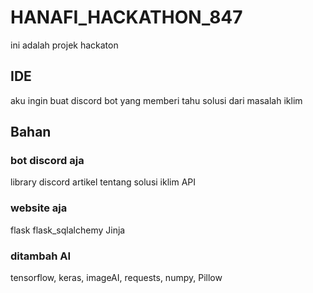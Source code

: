 # HANAFI_HACKATHON_847
ini adalah projek hackaton

## IDE
aku ingin buat discord bot yang memberi tahu solusi dari masalah iklim

## Bahan
### bot discord aja
library discord
artikel tentang solusi iklim
API

### website aja
flask
flask_sqlalchemy
Jinja

### ditambah AI
tensorflow, keras, imageAI, requests, numpy, Pillow
